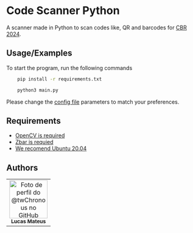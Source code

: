 
# Code Scanner Python

A scanner made in Python to scan codes like, QR and barcodes for [CBR 2024](https://www.cbrobotica.org/). <br>


## Usage/Examples
To start the program, run the following commands
```BASH
    pip install -r requirements.txt
```
```BASH
    python3 main.py
```

Please change the [config file](https://github.com/edra-unb-fga/CodeScanner/blob/Python_Version/config.py) parameters to match your preferences.

## Requirements
 - [OpenCV is required](https://opencv.org/get-started/)
 - [Zbar is requied](https://github.com/NaturalHistoryMuseum/pyzbar/tree/master)
 - [We recomend Ubuntu 20.04](https://releases.ubuntu.com/focal/)

## Authors  

<table>
    <tr>
      <td align="center">
        <a href="https://github.com/twChronous">
          <img src="https://github.com/twChronous.png" width="100px;" alt="Foto de perfil do @twChronous no GitHub"/><br>
          <sub>
            <b>Lucas Mateus</b>
          </sub>
        </a>
      </td>
    </tr>
</table>

